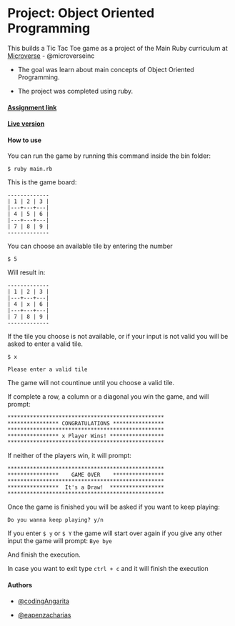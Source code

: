 
# Project: Object Oriented Programming

  

This builds a Tic Tac Toe game as a project of the Main Ruby curriculum at [Microverse](https://www.microverse.org/) - @microverseinc

* The goal was learn about main concepts of Object Oriented Programming.

* The project was completed using ruby.

  

#### [Assignment link](https://www.theodinproject.com/courses/ruby-programming/lessons/oop)

  

#### [Live version](https://repl.it/@eapenzac/Tic-Tac-Toe)

  

#### How to use

  

You can run the game by running this command inside the bin folder:

`$ ruby main.rb`

This is the game board:
~~~~
-------------
| 1 | 2 | 3 |
|---+---+---|
| 4 | 5 | 6 |
|---+---+---|
| 7 | 8 | 9 |
-------------
~~~~
  
  You can choose an available tile by entering the number
  
`$ 5`

Will result in:
~~~~
-------------
| 1 | 2 | 3 |
|---+---+---|
| 4 | x | 6 |
|---+---+---|
| 7 | 8 | 9 |
-------------
~~~~

If the tile you choose is not available, or if your input is not valid you will be asked to enter a valid tile.

`$ x`
~~~~
Please enter a valid tile
~~~~

The game will not countinue until you choose a valid tile.

If complete a row, a column or a diagonal you win the game, and will prompt:
~~~~
*************************************************
**************** CONGRATULATIONS ****************
*************************************************
**************** x Player Wins! *****************
*************************************************
~~~~

If neither of the players win, it will prompt: 
~~~~
*************************************************
****************    GAME OVER    ****************
*************************************************
****************  It's a Draw!  *****************
*************************************************
~~~~

Once the game is finished you will be asked if you want to keep playing:
~~~~
Do you wanna keep playing? y/n
~~~~

If you enter `$ y`  or  `$ Y` the game will start over again if you give any other input the game will prompt:
`Bye bye`

And finish the execution.

In case you want to exit type `ctrl + c` and it will finish the execution
#### Authors

*  [@codingAngarita](https://github.com/codingAngarita)

*  [@eapenzacharias](https://github.com/eapenzacharias)
